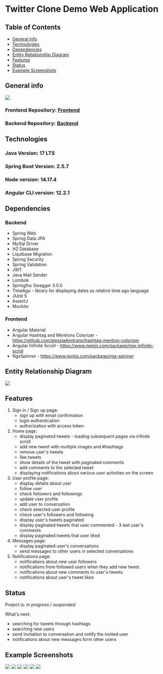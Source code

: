# Twitter Clone Demo Web Application

## Table of Contents
* [General info](#general-info)
* [Technologies](#technologies)
* [Dependencies](#dependencies)
* [Entity Reliationship Diagram](#entity-relationship-diagram)
* [Features](#features)
* [Status](#status)
* [Example Screenshots](#example-screenshots)


## General info

<img src = "./src/main/resources/images/twitter-clone-architecture.jpg" >

### Frontend Repository: [Frontend](https://github.com/poik12/twitter-clone-frontend)
### Backend Repository:  [Backend](https://github.com/poik12/twitter-clone-backend)

## Technologies
### Java Version: 17 LTS
### Spring Boot Version: 2.5.7
### Node version: 14.17.4
### Angular CLI version: 12.2.1

## Dependencies
### Backend
  - Spring Web
  - Spring Data JPA
  - MySql Driver
  - H2 Database
  - Liquibase Migration
  - Spring Security
  - Spring Validation
  - JWT
  - Java Mail Sender
  - Lombok
  - Springfox Swagger 3.0.0
  - TimeAgo - library for displaying dates as relative time ago language
  - JUnit 5
  - AssertJ
  - Mockito

### Frontend
  - Angular Material
  - Angular Hashtag and Mentions Colorizer - https://github.com/alessiaAmitrano/hashtag-mention-colorizer
  - Angular Infinite Scroll - https://www.npmjs.com/package/ngx-infinite-scroll
  - NgxSpinner - https://www.npmjs.com/package/ngx-spinner

## Entity Relationship Diagram
<img src = "./src/main/resources/images/twitter-clone-erd.jpg" >

## Features
1. Sign in / Sign up page:
   - sign up with email confirmation
   - login authentication
   - authorization with access token
2. Home page:
   - display paginated tweets - loading subsequent pages via infinite scroll
   - add new tweet with multiple images and #hashtags
   - remove user's tweets
   - like tweets
   - show details of the tweet with paginated comments
   - add comments to the selected tweet
   - displaying notifications about various user activities on the screen
3. User profile page:
   - display details about user
   - follow user
   - check followers and followings
   - update user profile
   - add user to conversation
   - check selected user profile
   - check user's followers and following
   - display user's tweets paginated
   - display paginated tweets that user commented - 3 last user's comments
   - display paginated tweets that user liked
4. Messages page:
   - display paginated user's conversations
   - send messages to other users in selected conversations
5. Notifications page:
   - notifications about new user followers
   - notifications from followed users when they add new tweet
   - notifications about new comments to user's tweets
   - notifications about user's tweet likes
  

## Status
Project is: _in progress_ / _suspended_

What's next:
- searching for tweets through hashtags
- searching new users
- send invitation to conversation and notify the invited user
- notifications about new messages form other users


## Example Screenshots
<img src = "./src/main/resources/images/twitter-clone-sign-in-page.PNG" >
<img src = "./src/main/resources/images/twitter-clone-main-page.PNG" >
<img src = "./src/main/resources/images/twitter-clone-messages-page.PNG" >
<img src = "./src/main/resources/images/twitter-clone-notifications-page.PNG" >
<img src = "./src/main/resources/images/twitter-clone-profile-page.PNG" >
<img src = "./src/main/resources/images/twitter-clone-profile-page-2.PNG" >